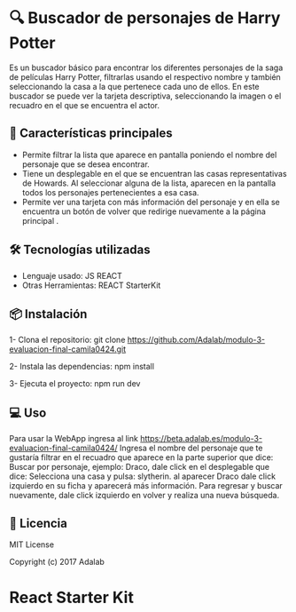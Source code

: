 # 🔍 Buscador de personajes de Harry Potter
Es un buscador básico para encontrar los diferentes personajes de la saga de películas Harry Potter, filtrarlas usando el respectivo nombre y también seleccionando la casa a la que pertenece cada uno de ellos. En este buscador se puede ver la tarjeta descriptiva, seleccionando la imagen o el recuadro en el que se encuentra el actor. 

## 📝 Características principales
- Permite filtrar la lista que aparece en pantalla poniendo el nombre del personaje que se desea encontrar.
- Tiene un desplegable en el que se encuentran las casas representativas de Howards. Al seleccionar alguna de la lista, aparecen en la pantalla todos los personajes pertenecientes a esa casa.
- Permite ver una tarjeta con más información del personaje y en ella se encuentra un botón de volver que redirige nuevamente a la página principal .
  
## 🛠️ Tecnologías utilizadas
- Lenguaje usado: JS REACT 
- Otras Herramientas: REACT StarterKit

## 📦 Instalación

1- Clona el repositorio:
      git clone https://github.com/Adalab/modulo-3-evaluacion-final-camila0424.git
      
2- Instala las dependencias:
      npm install
      
3- Ejecuta el proyecto:
      npm run dev

      
## 💻 Uso
Para usar la WebApp ingresa al link https://beta.adalab.es/modulo-3-evaluacion-final-camila0424/ 
Ingresa el nombre del personaje que te gustaría filtrar en el recuadro que aparece en la parte superior que dice: Buscar por personaje, ejemplo: Draco, dale click en el desplegable que dice: Selecciona una casa y pulsa: slytherin. al aparecer Draco dale click izquierdo en su ficha y aparecerá más información. Para regresar y buscar nuevamente,  dale click izquierdo en volver y realiza una nueva búsqueda. 
## 📄 Licencia

MIT License

Copyright (c) 2017 Adalab
# React Starter Kit
